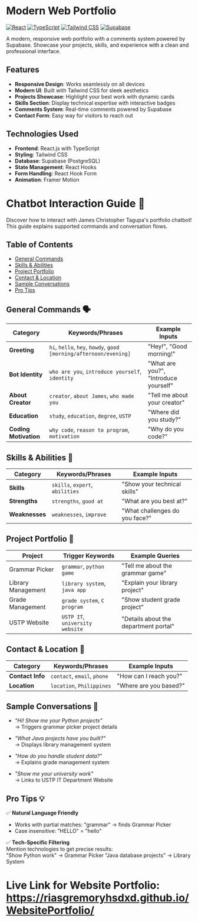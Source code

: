 # Modern Web Portfolio

[![React](https://img.shields.io/badge/React-20232A?style=for-the-badge&logo=react&logoColor=61DAFB)](https://reactjs.org/)
[![TypeScript](https://img.shields.io/badge/TypeScript-007ACC?style=for-the-badge&logo=typescript&logoColor=white)](https://www.typescriptlang.org/)
[![Tailwind CSS](https://img.shields.io/badge/Tailwind_CSS-38B2AC?style=for-the-badge&logo=tailwind-css&logoColor=white)](https://tailwindcss.com/)
[![Supabase](https://img.shields.io/badge/Supabase-3FCF8E?style=for-the-badge&logo=supabase&logoColor=white)](https://supabase.io/)

A modern, responsive web portfolio with a comments system powered by Supabase. Showcase your projects, skills, and experience with a clean and professional interface.

## Features

- **Responsive Design**: Works seamlessly on all devices
- **Modern UI**: Built with Tailwind CSS for sleek aesthetics
- **Projects Showcase**: Highlight your best work with dynamic cards
- **Skills Section**: Display technical expertise with interactive badges
- **Comments System**: Real-time comments powered by Supabase
- **Contact Form**: Easy way for visitors to reach out

## Technologies Used

- **Frontend**: React.js with TypeScript
- **Styling**: Tailwind CSS
- **Database**: Supabase (PostgreSQL)
- **State Management**: React Hooks
- **Form Handling**: React Hook Form
- **Animation**: Framer Motion


# Chatbot Interaction Guide 🤖

Discover how to interact with James Christopher Tagupa's portfolio chatbot! This guide explains supported commands and conversation flows.

## Table of Contents
- [General Commands](#general-commands-)
- [Skills & Abilities](#skills--abilities-)
- [Project Portfolio](#project-portfolio-)
- [Contact & Location](#contact--location-)
- [Sample Conversations](#sample-conversations-)
- [Pro Tips](#pro-tips-)

## General Commands 🗣️

| Category             | Keywords/Phrases                                | Example Inputs                          |
|----------------------|-------------------------------------------------|-----------------------------------------|
| **Greeting**         | `hi`, `hello`, `hey`, `howdy`, `good [morning/afternoon/evening]` | "Hey!", "Good morning!"                 |
| **Bot Identity**     | `who are you`, `introduce yourself`, `identity` | "What are you?", "Introduce yourself"   |
| **About Creator**    | `creator`, `about James`, `who made you`        | "Tell me about your creator"            |
| **Education**        | `study`, `education`, `degree`, `USTP`          | "Where did you study?"                  |
| **Coding Motivation**| `why code`, `reason to program`, `motivation`   | "Why do you code?"                      |

## Skills & Abilities 💪

| Category       | Keywords/Phrases                  | Example Inputs                    |
|----------------|-----------------------------------|-----------------------------------|
| **Skills**     | `skills`, `expert`, `abilities`   | "Show your technical skills"      |
| **Strengths**  | `strengths`, `good at`            | "What are you best at?"           |
| **Weaknesses** | `weaknesses`, `improve`           | "What challenges do you face?"    |

## Project Portfolio 🚀

| Project               | Trigger Keywords                                 | Example Queries                          |
|-----------------------|--------------------------------------------------|------------------------------------------|
| Grammar Picker        | `grammar`, `python game`                         | "Tell me about the grammar game"         |
| Library Management    | `library system`, `java app`                     | "Explain your library project"           |
| Grade Management      | `grade system`, `C program`                      | "Show student grade project"             |
| USTP Website          | `USTP IT`, `university website`                  | "Details about the department portal"    |

## Contact & Location 📍

| Category         | Keywords/Phrases                | Example Inputs                  |
|------------------|---------------------------------|---------------------------------|
| **Contact Info** | `contact`, `email`, `phone`     | "How can I reach you?"          |
| **Location**     | `location`, `Philippines`       | "Where are you based?"          |

## Sample Conversations 💬

- *"Hi! Show me your Python projects"*  
  → Triggers grammar picker project details
  
- *"What Java projects have you built?"*  
  → Displays library management system
  
- *"How do you handle student data?"*  
  → Explains grade management system
  
- *"Show me your university work"*  
  → Links to USTP IT Department Website

## Pro Tips 💡

✅ **Natural Language Friendly**  
- Works with partial matches: "grammar" → finds Grammar Picker  
- Case insensitive: "HELLO" = "hello"

✅ **Tech-Specific Filtering**  
Mention technologies to get precise results:  
"Show Python work" → Grammar Picker
"Java database projects" → Library System


# Live Link for Website Portfolio: https://riasgremoryhsdxd.github.io/WebsitePortfolio/
